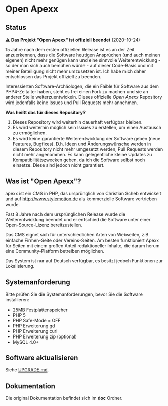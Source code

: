 Open Apexx
==========

Status
------
⚠️ **Das Projekt "Open Apexx" ist offiziell beendet** (2020-10-24)

15 Jahre nach dem ersten offiziellen Release ist es an der Zeit anzuerkennen, dass die Software heutigen Ansprüchen
(und auch meinen eigenen) nicht mehr genügen kann und eine sinnvolle Weiterentwicklung - so der man sich auch bemühen
würde - auf dieser Code-Basis und mit meiner Beteiligung nicht mehr umzusetzen ist. Ich habe mich daher entschlossen
das Projekt offiziell zu beenden.

Interessierten Software-Archäologen, die ein Faible für Software aus dem PHP4-Zeitalter haben, steht es frei einen
Fork zu machen und sie an anderer Stelle weiterzuentwickeln. Dieses offizielle *Open Apexx* Repository wird
jedenfalls keine Issues und Pull Requests mehr annehmen.

**Was heißt das für dieses Repository?**

1) Dieses Repository wird weiterhin dauerhaft verfügbar bleiben.
2) Es wird weiterhin möglich sein Issues zu erstellen, um einen Austausch zu ermöglichen.
3) Es wird keine garantierte Weiterentwicklung der Software geben (neue Features, Bugfixes). D.h. Ideen und
   Änderungswünsche werden in diesem Repository nicht mehr umgesetzt werden, Pull Requests werden nicht mehr angenommen.
   Es kann gelegentliche kleine Updates zu Kompatibilitätszwecken geben, da ich die Software selbst noch einsetze. Diese
   sind jedoch nicht garantiert.

Was ist "Open Apexx"?
---------------------
apexx ist ein CMS in PHP, das ursprünglich von Christian Scheb entwickelt und auf http://www.stylemotion.de als
kommerzielle Software vertrieben wurde.

Fast 8 Jahre nach dem ursprünglichen Release wurde die Weiterentwicklung beendet und er entschied die Software unter
einer Open-Source-Lizenz bereitzustellen.

Das CMS eignet sich für unterschiedlichen Arten von Webseiten, z.B. einfache Firmen-Seite oder Vereins-Seiten. Am besten
funktioniert Apexx für Seiten mit einem großen Anteil redaktioneller Inhalte, die darum herum eine Community-Platform
betreiben möglichen.

Das System ist nur auf Deutsch verfügbar, es besitzt jedoch Funktionen zur Lokalisierung.

Systemanforderung
-----------------

Bitte prüfen Sie die Systemanforderungen, bevor Sie die Software installieren:

 * 25MB Festplattenspeicher
 * PHP 5
 * PHP Safe-Mode = OFF
 * PHP Erweiterung gd
 * PHP Erweiterung curl
 * PHP Erweiterung zip (optional)
 * MySQL 4.0+

Software aktualisieren
----------------------

Siehe [UPGRADE.md](UPGRADE.md).


Dokumentation
-------------

Die original Dokumentation befindet sich im **doc** Ordner. 
